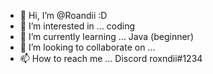 - 👋 Hi, I’m @Roandii :D
- 👀 I’m interested in ... coding 
- 🌱 I’m currently learning ... Java (beginner) 
- 💞️ I’m looking to collaborate on ...
- 📫 How to reach me ... Discord roxndii#1234

<!---
Roandii/Roandii is a ✨ special ✨ repository because its `README.md` (this file) appears on your GitHub profile.
You can click the Preview link to take a look at your changes.
--->
